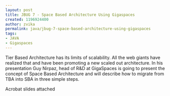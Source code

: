 ```yaml
---
layout: post
title: JBUG 7 - Space Based Architecture Using Gigaspaces
created: 1196924400
author: zvika
permalink: java/jbug-7-space-based-architecture-using-gigaspaces
tags:
- JAVA
- Gigaspaces
---
```

<p>Tier Based Architecture has its limits of scalability. All the web giants have realized that and have been promoting a new scaled out architecture. In his presentation Guy Nirpaz, head of R&amp;D at GigaSpaces is going to present the concept of Space Based Architecture and will describe how to migrate from TBA into SBA in three simple steps.</p>
<p>Acrobat slides attached</p>
